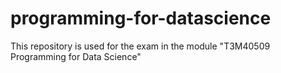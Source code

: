# programming-for-datascience
This repository is used for the exam in the module "T3M40509 Programming for Data Science"
